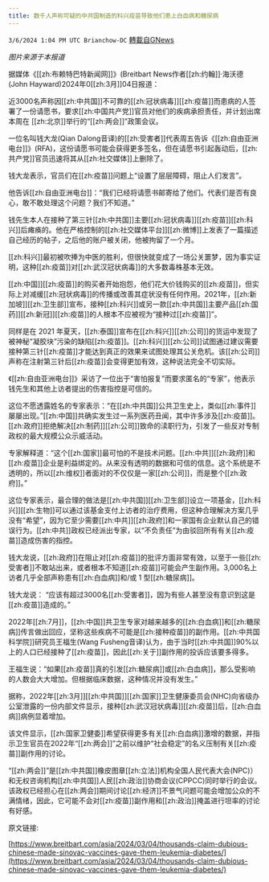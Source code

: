 ```yaml
---
title: 数千人声称可疑的中共国制造的科兴疫苗导致他们患上白血病和糖尿病
---
```

`3/6/2024 1:04 PM UTC Brianchow-DC` [轉載自GNews](https://gnews.org/articles/2370647)

*图片来源于本报道*

据媒体《[[zh:布赖特巴特新闻网]]》(Breitbart News作者[[zh:约翰]]·海沃德(John Hayward)2024年0[[zh:3月]]04日报道：

近3000名声称因[[zh:中共国]]不可靠的[[zh:冠状病毒]][[zh:疫苗]]而患病的人签署了一份请愿书，要求[[zh:中国共产党]]官员对他们的疾病承担责任，并计划出席本周在 [[zh:北京]]举行的“[[zh:两会]]”政策会议。

一位名叫钱大龙(Qian Dalong音译)的[[zh:受害者]]代表周五告诉《[[zh:自由亚洲电台]]》(RFA)，这份请愿书可能会获得更多签名，但在请愿书引起轰动后，[[zh:共产党]]官员迅速将其从[[zh:社交媒体]]上删除了。

钱大龙表示，官员们在[[zh:疫苗]]问题上“设置了层层障碍，阻止人们发言”。

他告诉[[zh:自由亚洲电台]]：“我们已经将请愿书邮寄给了他们。代表们是否有良心，敢不敢处理这个问题？我们不知道。”

钱先生本人在接种了第三针[[zh:中共国]]主要[[zh:冠状病毒]][[zh:疫苗]][[zh:科兴]]后瘫痪的。他在严格控制的[[zh:社交媒体平台]][[zh:微博]]上发表了一篇描述自己经历的帖子，之后他的账户被关闭，他被拘留了一个月。

[[zh:科兴]]最初被吹捧为中医的胜利，但很快就变成了一场公关噩梦，因为事实证明，这种[[zh:疫苗]]对[[zh:武汉冠状病毒]]的大多数毒株基本无效。

[[zh:中国]][[zh:疫苗]]的购买者开始抱怨，他们花大价钱购买的[[zh:疫苗]]，但实际上对减缓[[zh:冠状病毒]]的传播或改善其症状没有任何作用。2021年，[[zh:新加坡]][[zh:卫生部]]宣布，接种[[zh:科兴]]或另一款[[zh:中共国]]主要产品[[zh:国药]][[zh:新冠]][[zh:疫苗]]的人根本不应被视为“接种过[[zh:疫苗]]”。

同样是在 2021 年夏天，[[zh:泰国]]宣布在[[zh:科兴]][[zh:公司]]的货运中发现了被神秘“凝胶块”污染的缺陷[[zh:疫苗]]。[[zh:科兴]][[zh:公司]]试图通过建议需要接种第三针[[zh:疫苗]]才能达到真正的效果来试图处理其公关危机。该[[zh:公司]]声称在注射第三针后[[zh:疫苗]]会变得更加有效，这种说法完全不切实际。

《[[zh:自由亚洲电台]]》采访了一位出于“害怕报复”而要求匿名的“专家”，他表示钱先生和其他上访者提出的伤害指控是可信的。

这位不愿透露姓名的专家表示：“在[[zh:中共国]]公共卫生史上，类似[[zh:事件]]屡屡出现。”[[zh:中国]]共确实发生过一系列医药丑闻，其中许多涉及[[zh:疫苗]]。[[zh:政府]]拒绝解决[[zh:制药]][[zh:公司]]致命的渎职行为，引发了一些反对专制政权的最大规模公众示威活动。

专家解释道：“这个[[zh:国家]]最可怕的不是技术问题。[[zh:中共]][[zh:政府]]和[[zh:疫苗]]企业是利益绑定的。从来没有透明的数据和可信的信息。这个系统是不透明的，所以[[zh:维权]]者面对的不仅仅是一家[[zh:公司]]，而是整个[[zh:政府]]。”

这位专家表示，最合理的做法是[[zh:中共国]][[zh:卫生部]]设立一项基金，[[zh:科兴]][[zh:生物]]可以通过该基金支付上访者的治疗费用，但这种合理解决方案几乎没有“希望”，因为它至少需要[[zh:中共]][[zh:政府]]和一家国有企业默认自己的错误行为。[[zh:中共]]政权已经派出专家，以“不负责任”为由驳回所有有关[[zh:疫苗]]造成伤害的指控。

钱大龙说，[[zh:政府]]在阻止对[[zh:疫苗]]的批评方面非常有效，以至于一些[[zh:受害者]]不敢站出来，或者根本不知道[[zh:疫苗]]可能会产生副作用。3,000名上访者几乎全部声称患有[[zh:白血病]]和/或 1 型[[zh:糖尿病]]。

钱大龙说： “应该有超过3000名[[zh:受害者]]，因为有些人甚至没有意识到这是[[zh:疫苗]]造成的。”

2022年[[zh:7月]]，[[zh:中国]]共卫生专家对越来越多的[[zh:白血病]]和[[zh:糖尿病]]传言做出回应，坚称这些疾病不可能是[[zh:接种疫苗]]的副作用。[[zh:中共国科学院]]研究员王福生(Wang Fusheng音译)认为，由于当时[[zh:中共国]]90%以上的人口已经接种了[[zh:疫苗]]，因此[[zh:关于]]副作用的投诉应该要多得多。

王福生说：“如果[[zh:疫苗]]真的引发[[zh:糖尿病]]或[[zh:白血病]]，那么受影响的人数会大大增加。但根据临床数据，这种情况并没有发生。”

据称，2022年[[zh:3月]][[zh:中共国]][[zh:国家]]卫生健康委员会(NHC)向省级办公室泄露的一份内部文件显示，接种[[zh:武汉冠状病毒]][[zh:疫苗]]后，[[zh:白血病]]病例显着增加。

该文件显示，[[zh:国家卫健委]]希望获得更多有关[[zh:白血病]]激增的数据，并指示卫生官员在2022年“[[zh:两会]]”之前以维护“社会稳定”的名义压制有关[[zh:疫苗]]副作用的讨论。

“[[zh:两会]]”是[[zh:中共国]]橡皮图章[[zh:立法]]机构全国人民代表大会(NPC)）和无权咨询机构[[zh:中共国]]人民[[zh:政治]]协商会议(CPPCC)同时举行的会议。该政权已经担心在[[zh:两会]]期间讨论[[zh:经济]]不景气问题可能会增加公众的不满情绪，因此，它可能不会对[[zh:疫苗]]副作用和[[zh:政治]]掩盖进行坦率的讨论有好感。

 原文链接:

[https://www.breitbart.com/asia/2024/03/04/thousands-claim-dubious-chinese-made-sinovac-vaccines-gave-them-leukemia-diabetes/](https://www.breitbart.com/asia/2024/03/04/thousands-claim-dubious-chinese-made-sinovac-vaccines-gave-them-leukemia-diabetes/)

